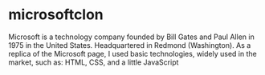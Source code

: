 # microsoftclon
Microsoft is a technology company founded by Bill Gates and Paul Allen in 1975 in the United States. Headquartered in Redmond (Washington). As a replica of the Microsoft page, I used basic technologies, widely used in the market, such as: HTML, CSS, and a little JavaScript
